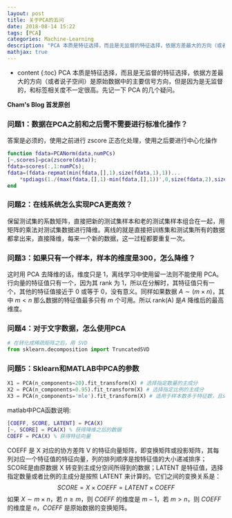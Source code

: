 ```yaml
---
layout: post
title: 关于PCA的五问
date: 2018-08-14 15:22
tags: [PCA]
categories: Machine-Learning
description: "PCA 本质是特征选择，而且是无监督的特征选择，依据方差最大的方向（或者说子空间）是原始数据中的主要信号方向，但是因为是无监督的，和标签相关度不一定很高"
mathjax: true
---
```


* content
{:toc}
PCA 本质是特征选择，而且是无监督的特征选择，依据方差最大的方向（或者说子空间）是原始数据中的主要信号方向，但是因为是无监督的，和标签相关度不一定很高。先记一下 PCA 的几个疑问。 <!--more-->

**Cham's Blog 首发原创**



### 问题1：数据在PCA之前和之后需不需要进行标准化操作？

答案是必须的，使用之前进行 zscore 正态化处理，使用之后要进行中心化操作

```matlab
function fdata=PCANorm(data,numPCs)
[~,scores]=pca(zscore(data));
fdata=scores(:,1:numPCs);
fdata=(fdata-repmat(min(fdata,[],1),size(fdata,1),1))...
    *spdiags(1./(max(fdata,[],1)-min(fdata,[],1))',0,size(fdata,2),size(fdata,2));
end
```



### 问题2：在线系统怎么实现PCA更高效？

保留测试集的系数矩阵，直接把新的测试集样本和老的测试集样本组合在一起，用矩阵的乘法对测试集数据进行降维。离线的就是直接把训练集和测试集所有的数据都拿出来，直接降维，每来一个新的数据，这一过程都要重复一次。



### 问题3：如果只有一个样本，样本的维度是300，怎么降维？

这时用 PCA 去降维的话，维度只是 1，离线学习中使用留一法则不能使用 PCA。行向量的特征值只有一个，因为其 rank 为 1，所以在分解时，其特征值只有一个，其他的特征值接近于 0 或等于 0，没有意义。同样如果数据 $A\sim(m\times n)$，其中 $m<n$ 那么数据的特征值最多只有 $m$ 个可用。所以 rank(A) 是$A$ 降维后的最高维度。



### 问题4：对于文字数据，怎么使用PCA

```python
# 在转化成稀疏矩阵之后，用 SVD
from sklearn.decomposition import TruncatedSVD
```



### 问题5：Sklearn和MATLAB中PCA的参数

```python
X1 = PCA(n_components=20).fit_transform(X) # 选择指定数量的主成分
X2 = PCA(n_components=0.95).fit_transform(X) # 选择指定比例的主成分
X3 = PCA(n_components='mle').fit_transform(X) # 适用于样本数多于特征数，且svd_solver为‘full'时
```
matlab中PCA函数说明:
```matlab
[COEFF, SCORE, LATENT] = PCA(X)
[~, SCORE] = PCA(X) % 获得降维之后的数据
COEFF = PCA(X) % 获得特征向量
```
COEFF 是 X 对应的协方差阵 V 的特征向量矩阵，即变换矩阵或投影矩阵，其每列对应一个特征值的特征向量，列的排列顺序是按特征值的大小递减排序；SCORE是由原数据 X 转变到主成分空间所得到的数据；LATENT 是特征值，选择指定数量或者比例的主成分是按照 LATENT 来计算的。它们之间的变换关系是：
$$
SCORE=X\times COEFF=LATENT\times COEFF
$$
如果 $X\sim m\times n$，若 $n\ge m$，则 $COEFF$ 的维度是 $m-1$，若 $m>n$，则 $COEFF$ 的维度是 $n$，$COEFF$ 是原始数据的变换矩阵。